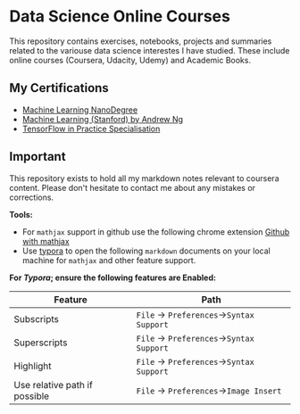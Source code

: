 # Data Science Online Courses
This repository contains exercises, notebooks, projects and summaries related to the variouse data science interestes I have studied. These include online courses (Coursera, Udacity, Udemy) and Academic Books.  

## My Certifications

* [Machine Learning NanoDegree](https://confirm.udacity.com/UUGTVXD)
* [Machine Learning (Stanford) by Andrew Ng](https://www.coursera.org/account/accomplishments/records/MFHF66KNE5GH)
* [TensorFlow in Practice Specialisation](https://www.coursera.org/account/accomplishments/specialization/SDAQSU39GE3M)



## Important

This repository exists to hold all my markdown notes relevant to coursera content. Please don't hesitate to contact me about any mistakes or corrections.

**Tools:** 

* For `mathjax` support in github use the following chrome extension [Github with mathjax](https://chrome.google.com/webstore/detail/github-with-mathjax/ioemnmodlmafdkllaclgeombjnmnbima/related?hl=en)
* Use [typora](https://www.typora.io/) to open the following `markdown` documents on your local machine for `mathjax` and other feature support. 

**For *Typora*; ensure the following features are Enabled:** 

| Feature                       | Path                                     |
| ----------------------------- | ---------------------------------------- |
| Subscripts                    | `File` -> `Preferences`->`Syntax Support` |
| Superscripts                  | `File` -> `Preferences`->`Syntax Support` |
| Highlight                     | `File` -> `Preferences`->`Syntax Support` |
| Use relative path if possible | `File` -> `Preferences`->`Image Insert`  |
